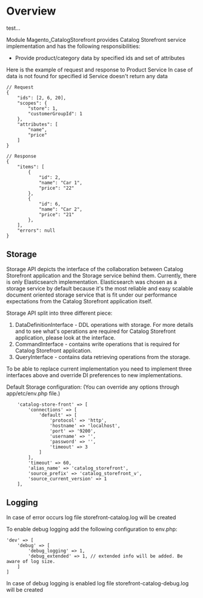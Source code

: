 # Overview

test...

Module Magento_CatalogStorefront provides Catalog Storefront service implementation and has the following responsibilities:

- Provide product/category data by specified ids and set of attributes

Here is the example of request and response to Product Service
In case of data is not found for specified id Service doesn't return any data
```
// Request
{
    "ids": [2, 6, 20],
    "scopes": {
        "store": 1,
        "customerGroupId": 1
    },
    "attributes": [
        "name",
        "price"
    ]
}

// Response
{
    "items": [
        {
            "id": 2,
            "name": "Car 1",
            "price": "22"
        },
        {
            "id": 6,
            "name": "Car 2",
            "price": "21"
        },
    ],
    "errors": null
}
```


## Storage

Storage API depicts the interface of the collaboration between Catalog Storefront application
and the Storage service behind them. Currently, there is only Elasticsearch implementation.
Elasticsearch was chosen as a storage service by default because it's the most reliable
and easy scalable document oriented storage service that is fit under our performance 
expectations from the Catalog Storefront application itself.

Storage API split into three different piece:
1. DataDefinitionInterface - DDL operations with storage. For more details and to see what's
operations are required for Catalog Storefront application, please look at the interface.
2. CommandInterface - contains write operations that is required for Catalog Storefront 
application.
3. QueryInterface - contains data retrieving operations from the storage.

To be able to replace current implementation you need to implement three interfaces
above and override DI preferences to new implementations.

Default Storage configuration:
(You can override any options through app/etc/env.php file.)
```
    'catalog-store-front' => [
        'connections' => [
            'default' => [
                'protocol' => 'http',
                'hostname' => 'localhost',
                'port' => '9200',
                'username' => '',
                'password' => '',
                'timeout' => 3
            ]
        ],
        'timeout' => 60,
        'alias_name' => 'catalog_storefront',
        'source_prefix' => 'catalog_storefront_v',
        'source_current_version' => 1
    ],
```

## Logging

In case of error occurs log file storefront-catalog.log will be created

To enable debug logging add the following configuration to env.php:

```
'dev' => [
    'debug' => [
        'debug_logging' => 1,
        'debug_extended' => 1, // extended info will be added. Be aware of log size.
    ]
]
```

In case of debug logging is enabled log file storefront-catalog-debug.log will be created
